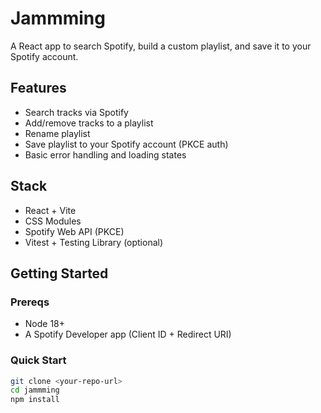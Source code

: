 # Jammming

A React app to search Spotify, build a custom playlist, and save it to your Spotify account.


## Features
- Search tracks via Spotify
- Add/remove tracks to a playlist
- Rename playlist
- Save playlist to your Spotify account (PKCE auth)
- Basic error handling and loading states

## Stack
- React + Vite
- CSS Modules
- Spotify Web API (PKCE)
- Vitest + Testing Library (optional)

## Getting Started

### Prereqs
- Node 18+
- A Spotify Developer app (Client ID + Redirect URI)

### Quick Start
```bash
git clone <your-repo-url>
cd jammming
npm install
